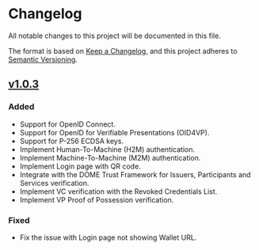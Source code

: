 # Changelog
All notable changes to this project will be documented in this file.

The format is based on [Keep a Changelog](https://keepachangelog.com/en/1.0.0/),
and this project adheres to [Semantic Versioning](https://semver.org/spec/v2.0.0.html).

## [v1.0.3](https://github.com/in2workspace/in2-verifier-api/releases/tag/v1.0.3)
### Added
- Support for OpenID Connect.
- Support for OpenID for Verifiable Presentations (OID4VP).
- Support for P-256 ECDSA keys.
- Implement Human-To-Machine (H2M) authentication.
- Implement Machine-To-Machine (M2M) authentication.
- Implement Login page with QR code.
- Integrate with the DOME Trust Framework for Issuers, Participants and Services verification.
- Implement VC verification with the Revoked Credentials List.
- Implement VP Proof of Possession verification.

### Fixed
- Fix the issue with Login page not showing Wallet URL.